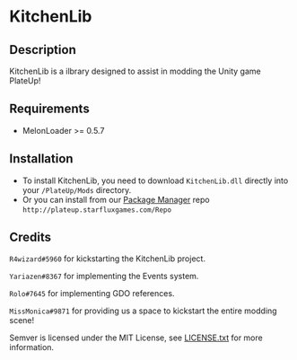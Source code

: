 # KitchenLib

## Description

KitchenLib is a ilbrary designed to assist in modding the Unity game PlateUp!

## Requirements

- MelonLoader >= 0.5.7

## Installation

- To install KitchenLib, you need to download `KitchenLib.dll` directly into your `/PlateUp/Mods` directory.
- Or you can install from our [Package Manager](https://github.com/KitchenMods/PlateUp-Package-Manager) repo `http://plateup.starfluxgames.com/Repo`

## Credits

`R4wizard#5960` for kickstarting the KitchenLib project.

`Yariazen#8367` for implementing the Events system.

`Rolo#7645` for implementing GDO references.

`MissMonica#9871` for providing us a space to kickstart the entire modding scene!

Semver is licensed under the MIT License, see [LICENSE.txt](https://github.com/maxhauser/semver/blob/master/License.txt) for more information.
